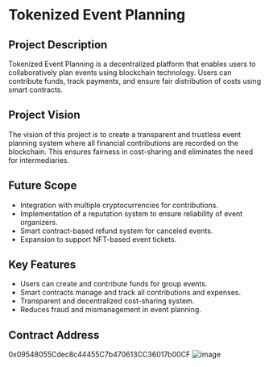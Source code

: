 # Tokenized Event Planning

## Project Description
Tokenized Event Planning is a decentralized platform that enables users to collaboratively plan events using blockchain technology. Users can contribute funds, track payments, and ensure fair distribution of costs using smart contracts.

## Project Vision
The vision of this project is to create a transparent and trustless event planning system where all financial contributions are recorded on the blockchain. This ensures fairness in cost-sharing and eliminates the need for intermediaries.

## Future Scope
- Integration with multiple cryptocurrencies for contributions.
- Implementation of a reputation system to ensure reliability of event organizers.
- Smart contract-based refund system for canceled events.
- Expansion to support NFT-based event tickets.

## Key Features
- Users can create and contribute funds for group events.
- Smart contracts manage and track all contributions and expenses.
- Transparent and decentralized cost-sharing system.
- Reduces fraud and mismanagement in event planning.

## Contract Address
0x09548055Cdec8c44455C7b470613CC36017b00CF
![image](https://github.com/user-attachments/assets/01d9040e-42c0-49b5-b35d-3d571530f1e0)

